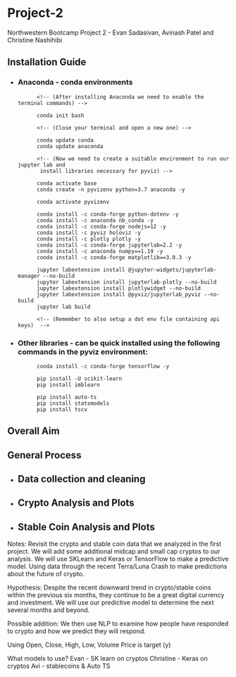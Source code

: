 # Project-2
Northwestern Bootcamp Project 2 - Evan Sadasivan, Avinash Patel and Christine Nashihibi

## Installation Guide

* ### Anaconda - conda environments 
            <!-- (After installing Anaconda we need to enable the terminal commands) -->

            conda init bash

            <!-- (Close your terminal and open a new one) -->

            conda update conda
            conda update anaconda

            <!-- (Now we need to create a suitable environment to run our jupyter lab and
             install libraries necessary for pyviz) -->

            conda activate base
            conda create -n pyvizenv python=3.7 anaconda -y

            conda activate pyvizenv

            conda install -c conda-forge python-dotenv -y
            conda install -c anaconda nb_conda -y
            conda install -c conda-forge nodejs=12 -y
            conda install -c pyviz holoviz -y
            conda install -c plotly plotly -y
            conda install -c conda-forge jupyterlab=2.2 -y
            conda install -c anaconda numpy==1.19 -y
            conda install -c conda-forge matplotlib==3.0.3 -y

            jupyter labextension install @jupyter-widgets/jupyterlab-manager --no-build
            jupyter labextension install jupyterlab-plotly --no-build
            jupyter labextension install plotlywidget --no-build
            jupyter labextension install @pyviz/jupyterlab_pyviz --no-build
            jupyter lab build

            <!-- (Remember to also setup a dot env file containing api keys)  -->

* ###  Other libraries - can be quick installed using the following commands in the pyviz environment:
            
            conda install -c conda-forge tensorflow -y

            pip install -U scikit-learn
            pip install imblearn

            pip install auto-ts
            pip install statsmodels
            pip install tscv


## Overall Aim

## General Process

* ## Data collection and cleaning 

* ## Crypto Analysis and Plots

* ## Stable Coin Analysis and Plots



Notes:
Revisit the crypto and stable coin data that we analyzed in the first project. We will add some additional midcap and small cap cryptos to our analysis. We will use SKLearn and Keras or TensorFlow to make a predictive model. Using data through the recent Terra/Luna Crash to make predictions about the future of crypto.

Hypothesis: Despite the recent downward trend in crypto/stable coins within the previous six months, they continue to be a great digital currency and investment. We will use our predictive model to determine the next several months and beyond.

Possible addition: We then use NLP to examine how people have responded to crypto and how we predict they will respond.

Using Open, Close, High, Low, Volume
Price is target (y)



What models to use?
Evan - SK learn on cryptos
Christine - Keras on cryptos
Avi - stablecoins & Auto TS
